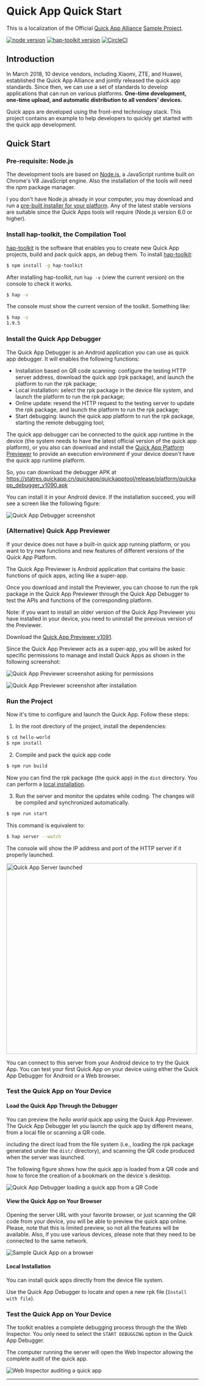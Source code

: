 # Quick App Quick Start

This is a localization of the Official [Quick App Alliance](https://www.quickapp.cn/) [Sample Project](https://github.com/quickappcn/sample).

[![node version][node-image]][node-url]
[![hap-toolkit version][hap-toolkit-image]][hap-toolkit-url]
[![CircleCI](https://circleci.com/gh/quickappcn/sample.svg?style=svg)](https://circleci.com/gh/quickappcn/sample)

[node-image]: https://img.shields.io/badge/node.js-%3E=_8-green.svg?style=flat-square
[node-url]: http://nodejs.org/download/
[hap-toolkit-image]: https://img.shields.io/badge/hap--toolkit-%3E=_0.6-blue.svg
[hap-toolkit-url]: https://www.npmjs.com/package/hap-toolkit

## Introduction

In March 2018, 10 device vendors, including Xiaomi, ZTE, and Huawei, established the Quick App Alliance and jointly released the quick app standards.
Since then, we can use a set of standards to develop applications that can run on various platforms. __One-time development, one-time upload, and automatic distribution to all vendors' devices.__

Quick apps are developed using the front-end technology stack. This project contains an example to help developers to quickly get started with the quick app development.

<!--
## Documents and Communities

- [Official Website & Documentation] (https://www.quickapp.cn/)
- [Developer Forum] (https://bbs.quickapp.cn/)
- [issues](https://github.com/quickappcn/issues/issues)
-->

## Quick Start

### Pre-requisite: Node.js

The development tools are based on [Node.js](https://nodejs.org), a JavaScript runtime built on Chrome's V8 JavaScript engine. Also the installation of the tools will need the _npm_ package manager. 

I you don't have Node.js already in your computer, you may download and run a [pre-built installer for your platform](https://nodejs.org/en/download/). Any of the latest stable versions are suitable since the Quick Apps tools will require (Node.js version 6.0 or higher).

### Install hap-toolkit, the Compilation Tool

[hap-toolkit](https://www.npmjs.com/package/hap-toolkit) is the software that enables you to create new Quick App projects, build and pack quick apps, an debug them. To install [hap-toolkit](https://www.npmjs.com/package/hap-toolkit):

```bash
$ npm install -g hap-toolkit
```

After installing hap-toolkit, run `hap -v` (view the current version) on the console to check it works.

```bash
$ hap -v
```
The console must show the current version of the toolkit. Something like:

```bash
$ hap -v
1.9.5
```

### Install the Quick App Debugger

The Quick App Debugger is an Android application you can use as quick app debugger. It will enables the following functions:

- Installation based on QR code scanning: configure the testing HTTP server address, download the quick app (rpk package), and launch the platform to run the rpk package;
- Local installation: select the rpk package in the device file system, and launch the platform to run the rpk package;
- Online update: resend the HTTP request to the testing server to update the rpk package, and launch the platform to run the rpk package;
- Start debugging: launch the quick app platform to run the rpk package, starting the remote debugging tool;

The quick app debugger can be connected to the quick app runtime in the device (the system needs to have the latest official version of the quick app platform), or you also can download and install the [Quick App Platform Previewer](#alternative-quick-app-previewer) to provide an execution environment if your device doesn't have the quick app runtime platform.

So, you can download the debugger APK at https://statres.quickapp.cn/quickapp/quickapptool/release/platform/quickapp_debugger_v1090.apk

You can install it in your Android device. If the installation succeed, you will see a screen like the following figure:

![Quick App Debugger screenshot](./images/debugger_main.jpg)


### (Alternative) Quick App Previewer

If your device does not have a built-in quick app running platform, or you want to try new functions and new features of different versions of the Quick App Platform.

The Quick App Previewer is Android application that contains the basic functions of quick apps, acting like a super-app. 

Once you download and install the Previewer, you can choose to run the rpk package in the Quick App Previewer through the Quick App Debugger to test the APIs and functions of the corresponding platform.

Note: if you want to install an older version of the Quick App Previewer you have installed in your device, you need to uninstall the previous version of the Previewer.

Download the [Quick App Previewer v1091](https://statres.quickapp.cn/quickapp/quickapptool/release/platform/quickapp_platform_preview_release_v1091.apk). 

Since the Quick App Previewer acts as a super-app, you will be asked for specific permissions to manage and install Quick Apps as shown in the following screenshot:

![Quick App Previewer screenshot asking for permissions](./images/preview_install_permission.jpg)

![Quick App Previewer screenshot after installation](./images/preview_install_permission.jpg)


### Run the Project

Now it's time to configure and launch the Quick App. Follow these steps:  

1. In the root directory of the project, install the dependencies:
```bash
$ cd hello-world
$ npm install
```

2. Compile and pack the quick app code
```bash
$ npm run build
```
Now you can find the rpk package (the quick app) in the `dist` directory. You can perform a [local installation](#local-installation).


3. Run the server and monitor the updates while coding. The changes will be compiled and synchronized automatically. 
```bash
$ npm run start
```

This command is equivalent to:

```bash
$ hap server --watch
```

The console will show the IP address and port of the HTTP server if it properly launched.

<img alt="Quick App Server launched" src="./images/server.png" height="500">

You can connect to this server from your Android device to try the Quick App. You can test your first Quick App on your device using either the Quick App Debugger for Android or a Web browser.


### Test the Quick App on Your Device

#### Load the Quick App Through the Debugger

You can preview the _hello world_ quick app using the Quick App Previewer. The Quick App Debugger let you launch the quick app by different means, from a local file or scanning a QR code.

including the direct load from the file system (i.e., loading the rpk package generated under the `dist/` directory), and scanning the QR code produced when the server was launched.

The following figure shows how the quick app is loaded from a QR code and how to force the creation of a bookmark on the device´s desktop.

![Quick App Debugger loading a quick app from a QR Code](./images/debugger.gif)

#### View the Quick App on Your Browser

Opening the server URL with your favorite browser, or just scanning the QR code from your device, you will be able to preview the quick app online. Please, note that this is limited preview, so not all the features will be available. Also, if you use various devices, please note that they need to be connected to the same network.

![Sample Quick App on a browser](/images/hello-world.jpg)


#### Local Installation

You can install quick apps directly from the device file system.

Use the Quick App Debugger to locate and open a new rpk file (`Install with file`). 


### Test the Quick App on Your Device

The toolkit enables a complete debugging process through the the Web Inspector. You only need to select the `START DEBUGGING` option in the Quick App Debugger. 

The computer running the server will open the Web Inspector allowing the complete audit of the quick app.

![Web Inspector auditing a quick app](/images/inspector.png)

---

